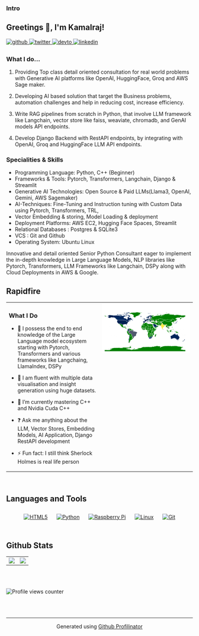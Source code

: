 

### Intro  
## Greetings 👋, I'm Kamalraj!  
  

<a href="https://github.com/kamalabot" target="_blank">
<img src=https://img.shields.io/badge/github-%2324292e.svg?&style=for-the-badge&logo=github&logoColor=white alt=github style="margin-bottom: 5px;" />
</a>
<a href="https://twitter.com/KQrios" target="_blank">
<img src=https://img.shields.io/badge/twitter-%2300acee.svg?&style=for-the-badge&logo=twitter&logoColor=white alt=twitter style="margin-bottom: 5px;" />
</a>
<a href="https://dev.to/kamalabot" target="_blank">
<img src=https://img.shields.io/badge/dev.to-%2308090A.svg?&style=for-the-badge&logo=dev.to&logoColor=white alt=devto style="margin-bottom: 5px;" />
</a>
<a href="https://linkedin.com/in/kamalraj-m-m-75b295150" target="_blank">
<img src=https://img.shields.io/badge/linkedin-%231E77B5.svg?&style=for-the-badge&logo=linkedin&logoColor=white alt=linkedin style="margin-bottom: 5px;" />
</a>  
  



### What I do...  

1) Providing Top class detail oriented consultation for real world problems with Generative AI platforms like OpenAI, HuggingFace, Groq and AWS Sage maker. 

2) Developing AI based solution that target the Business problems, automation challenges and help in reducing cost, increase efficiency.

3) Write RAG pipelines from scratch in Python, that involve LLM framework like Langchain, vector store like faiss, weaviate, chromadb, and GenAI models API endpoints. 

4) Develop Django Backend with RestAPI endpoints, by integrating with OpenAI, Groq and HuggingFace LLM API endpoints.

### Specialities & Skills
- Programming Language: Python, C++ (Beginner)
- Frameworks & Tools: Pytorch, Transformers, Langchain, Django & Streamlit
- Generative AI Technologies: Open Source & Paid LLMs(Llama3, OpenAI, Gemini, AWS Sagemaker)
- AI-Techniques: Fine-Tuning and Instruction tuning with Custom Data using Pytorch, Transformers, TRL, 
- Vector Embedding & storing, Model Loading & deployment
- Deployment Platforms: AWS EC2, Hugging Face Spaces, Streamlit
- Relational Databases : Postgres & SQLite3
- VCS : Git and Github
- Operating System: Ubuntu Linux

Innovative and detail oriented Senior Python Consultant eager to implement the in-depth knowledge in Large Language Models, NLP libraries like Pytorch, Transformers, LLM Frameworks like Langchain, DSPy along with Cloud Deployments in AWS & Google. 
<br/>  


## Rapidfire  
<table><tr><td valign="top" width="50%">



### What I Do  
- 🔭 I possess the end to end knowledge of the Large Language model ecosystem starting with Pytorch, Transformers and various frameworks like Langchaing, LlamaIndex, DSPy
  

- 🔭 I am fluent with multiple data visualisation and insight generation using huge datasets. 
  

- 🌱 I’m currently mastering C++ and Nvidia Cuda C++ 
  

- ❓ Ask me anything about the LLM, Vector Stores, Embedding Models, AI Application, Django RestAPI development
  

- ⚡ Fun fact: I still think Sherlock Holmes is real life person  


</td><td valign="top" width="50%">

<div align="center">
<img src="geoWorld.png" align="center" style="width: 100%" />
</div>  


</td></tr></table>  

<br/>  


## Languages and Tools  
<div align="center">  
<a href="https://en.wikipedia.org/wiki/HTML5" target="_blank"><img style="margin: 10px" src="https://profilinator.rishav.dev/skills-assets/html5-original-wordmark.svg" alt="HTML5" height="25" /></a>  
<a href="https://www.python.org/" target="_blank"><img style="margin: 10px" src="https://profilinator.rishav.dev/skills-assets/python-original.svg" alt="Python" height="25" /></a>  
<a href="https://www.raspberrypi.org/" target="_blank"><img style="margin: 10px" src="https://profilinator.rishav.dev/skills-assets/raspberrypi.png" alt="Raspberry Pi" height="25" /></a>  
<a href="https://www.linux.org/" target="_blank"><img style="margin: 10px" src="https://profilinator.rishav.dev/skills-assets/linux-original.svg" alt="Linux" height="25" /></a>  
<a href="https://github.com/" target="_blank"><img style="margin: 10px" src="https://profilinator.rishav.dev/skills-assets/git-scm-icon.svg" alt="Git" height="25" /></a>  
</div>  

<br/>  


## Github Stats  
<table><tr><td valign="top" width="50%">

<img src="https://github-readme-stats.vercel.app/api?username=kamalabot&show_icons=true&count_private=true&hide_border=true" align="left" />

</td><td valign="top" width="50%">

<img src="https://github-readme-stats.vercel.app/api/top-langs/?username=kamalabot&hide_border=true&layout=compact" align="left" style="width: 100%" />

</td></tr></table>  

<br/>  

  

<br/>  

![Profile views counter](https://komarev.com/ghpvc/?username=kamalabot&&style=flat-square)  
  

<br/>  


<br />

----
<div align="center">Generated using <a href="https://profilinator.rishav.dev/" target="_blank">Github Profilinator</a></div>
